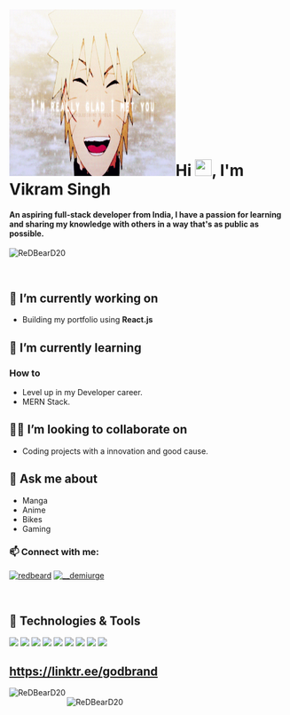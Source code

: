<!--![This is an image](<img src="https://myoctocat.com/assets/images/base-octocat.svg" />)-->
<!--![MasterHead](</images/Pink and Purple Professional LinkedIn Banner.png>)-->

<h1><span align="left"><img src="/images/naruto profile.gif" width="300px" height="300px"/></span><span align="center">Hi <img src="https://raw.githubusercontent.com/MartinHeinz/MartinHeinz/master/wave.gif" width="30px" height="30px">, I'm Vikram Singh </span></h1>
<h4 align="left">An aspiring full-stack developer from India, I have a passion for learning and sharing my knowledge with others in a way that's as public as possible.</h4>
<p align="left"> <img src="https://komarev.com/ghpvc/?username=ReDBearD20&label=Profile%20views&color=0e75b6&style=flat" alt="ReDBearD20" /> </p>

<p align="left"> <a href="https://twitter.com/" target="blank"><img src="https://img.shields.io/twitter/follow/?logo=twitter&style=for-the-badge" alt="" /></a> </p>

## 🔭 I’m currently working on 
- Building my portfolio using **React.js**

## 🌱 I’m currently learning
### How to
- Level up in my Developer career.
- MERN Stack.

## ✌🏼 I’m looking to collaborate on
- Coding projects with a innovation and good cause.

## 💬 Ask me about
- Manga
- Anime
- Bikes
- Gaming

<h3 align="left">📫 Connect with me:</h3>
<p align="left">
<a href="https://linkedin.com/in/vikram-singh-red" target="blank"><img align="center" src="https://raw.githubusercontent.com/rahuldkjain/github-profile-readme-generator/master/src/images/icons/Social/linked-in-alt.svg" alt="redbeard" height="30" width="40" /></a>
<a href="https://www.instagram.com/__demiurge/" target="blank"><img align="center" src="https://raw.githubusercontent.com/rahuldkjain/github-profile-readme-generator/master/src/images/icons/Social/instagram.svg" alt="__demiurge" height="30" width="40" /></a>
</p>
<br/>


## 🔧 Technologies & Tools
![](https://img.shields.io/badge/code-node.js-brightgreen?style=flat&logo=node.js&logoColor=white&color=2bbc8a)
![](https://img.shields.io/badge/Code-JavaScript-informational?style=flat&logo=javascript&logoColor=white&color=2bbc8a)
![](https://img.shields.io/badge/code-React-brightgreen?style=flat&logo=React&logoColor=white&color=2bbc8a)
![](https://img.shields.io/badge/Code-Redux-informational?style=flat&logo=Redux&logoColor=white&color=2bbc8a)
![](https://img.shields.io/badge/Tools-MySQL-informational?style=flat&logo=MySQL&logoColor=white&color=2bbc8a)
![](https://img.shields.io/badge/Tools-MongoDB-informational?style=flat&logo=MongoDB&logoColor=white&color=2bbc8a)
![](https://img.shields.io/badge/Tools-Firebase-informational?style=flat&logo=Firebase&logoColor=white&color=2bbc8a)
![](https://img.shields.io/badge/Tools-Postman-informational?style=flat&logo=Postman&logoColor=white&color=2bbc8a)
![](https://img.shields.io/badge/Tools-PostgreSQL-informational?style=flat&logo=PostgreSQL&logoColor=white&color=2bbc8a)
<br/>


## https://linktr.ee/godbrand

<p><img align="left" width=400 src="https://github-readme-stats.vercel.app/api/top-langs?username=ReDBearD20&show_icons=true&locale=en&layout=compact&theme=vue-dark" alt="ReDBearD20" /></p>

<p>&nbsp;<img align="right" width=400 src="https://github-readme-stats.vercel.app/api?username=ReDBearD20&show_icons=true&locale=en&theme=vue-dark" alt="ReDBearD20" /></p>
